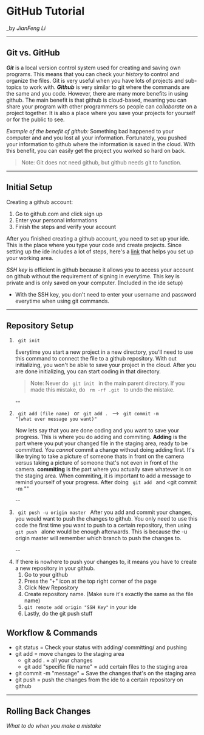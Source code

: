 # GitHub Tutorial

_by _JianFeng Li_

---
## Git vs. GitHub

_**Git**_ is a local version control system used for creating and saving own
programs. This means that you can check your *history* to control and organize
the files. Git is very useful when you have lots of projects and sub-topics to
work with.
_**Github**_ is very similar to git where the commands are the same and you code.
However, there are many more benefits in using github. The main benefit is that
github is cloud-based, meaning you can share your program with other programmers
so people can *collaborate* on a project together. It is also a place where you
save your projects for yourself or for the public to see.
</p>

 _Example of the benefit of github:_ Something bad happened to your computer
 and and you lost all your information. Fortunately, you pushed your information
 to github where the information is saved in the cloud. With this benefit, you
 can easily get the project you worked so hard on back.

>Note: Git does not need github, but github needs git to function.

---
## Initial Setup

Creating a github account:
1. Go to github.com and click sign up
2. Enter your personal informations
3. Finish the steps and verify your account

After you finished creating a github account, you need to set up your ide. This
is the place where you type your code and create projects.
Since setting up the ide includes a lot of steps, here's a
[link](https://github.com/hstatsep/ide50) that helps
you set up your working area.

*SSH key* is efficient in github because it allows you to access your account on
github without the requirement of signing in everytime. This key is private and
is only saved on your computer. (Included in the ide setup)
- With the SSH key, you don't need to enter your username and password everytime
when using git commands.
---

## Repository Setup
<ol>
<li> <code> git init </code>

 Everytime you start a new project in a new directory, you'll need to use this command
to connect the file to a github repository. With out initializing, you won't be able
to save your project in the cloud. After you are done initializing, you can start
coding in that directory.
> Note: Never do <code> git init </code> in the main parent directory. If you made this
mistake, do <code> rm -rf .git </code> to undo the mistake.

--
<li> <code> git add (file name) </code> or <code> git add . </code>  --> <code> git commit -m
"(what ever message you want)" </code>

 Now lets say that you are done coding and you want to save your progress. This is where you
do adding and commiting.
**Adding** is the part where you put your changed file in the staging area,
ready to be committed. You *cannot* commit a change without doing adding first. It's like
trying to take a picture of someone thats in front on the camera versus taking a picture
of someone that's not even in front of the camera.
**commiting** is the part where you actually save whatever is on the staging area.
When commiting, it is important to add a message to remind yourself of your progress.
After doing <code> git add </code> and <git commit -m ""

--
<li> <code> git push -u origin master </code>
After you add and commit your changes, you would want to push the changes to github.
You only need to use this code the first time you want to push to a certain repository,
then using <code> git push </code> alone would be enough afterwards. This is because
the -u origin master will remember which branch to push the changes to.

--
<li> If there is nowhere to push your changes to, it means you have to create a new
repository in your github.
 <ol>
  <li> Go to your github
  <li> Press the "+" icon at the top right corner of the page
  <li> Click New Repository
  <li> Create repository name. (Make sure it's exactly the same as the file name)
  <li> <code>git remote add origin "SSH Key"</code> in your ide
  <li> Lastly, do the git push stuff
 </ol>
</ol>


## Workflow & Commands
* git status = Check your status with adding/ committing/ and pushing
* git add = move changes to the staging area
  * git add . = all your changes
  * git add "specific file name" = add certain files to the staging area
* git commit -m "message" = Save the changes that's on the staging area
* git push = push the changes from the ide to a certain repository on github

---
## Rolling Back Changes
*What to do when you make a mistake*

